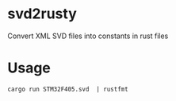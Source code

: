 # svd2rusty
Convert XML SVD files into constants in rust files 

# Usage 

```
cargo run STM32F405.svd  | rustfmt
```
